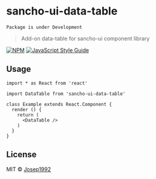 # sancho-ui-data-table

`Package is under Development`

> Add-on data-table for sancho-ui component library

[![NPM](https://img.shields.io/npm/v/sancho-ui-data-table.svg)](https://www.npmjs.com/package/sancho-ui-data-table) [![JavaScript Style Guide](https://img.shields.io/badge/code_style-standard-brightgreen.svg)](https://standardjs.com)

## Usage

```tsx
import * as React from 'react'

import DataTable from 'sancho-ui-data-table'

class Example extends React.Component {
  render () {
    return (
      <DataTable />
    )
  }
}
```

## License

MIT © [Josep1992](https://github.com/Josep1992)
